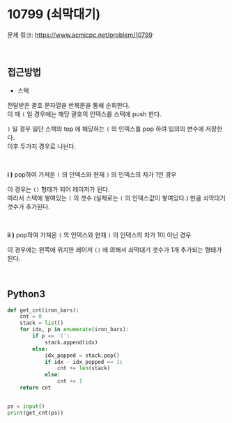 # 10799 (쇠막대기)

문제 링크: <https://www.acmicpc.net/problem/10799>

<br>

## 접근방법

- 스택

전달받은 괄호 문자열을 반복문을 통해 순회한다.  
이 때 `(` 일 경우에는 해당 괄호의 인덱스를 스택에 push 한다.  

`)` 일 경우 일단 스택의 top 에 해당하는 `(` 의 인덱스를 pop 하여 임의의 변수에 저장한다.  
이후 두가지 경우로 나뉜다.

<br>

**i )** pop하여 가져온 `(` 의 인덱스와 현재 `)` 의 인덱스의 차가 1인 경우  

이 경우는 `()` 형태가 되어 레이저가 된다.  
따라서 스택에 쌓여있는 `(` 의 갯수 (실제로는 `(` 의 인덱스값이 쌓여있다.) 만큼 쇠막대기 갯수가 추가된다.  

<br>

**ii )** pop하여 가져온 `(` 의 인덱스와 현재 `)` 의 인덱스의 차가 1이 아닌 경우  

이 경우에는 왼쪽에 위치한 레이저 `()` 에 의해서 쇠막대기 갯수가 1개 추가되는 형태가 된다.  

<br>

## Python3

```python
def get_cnt(iron_bars):
    cnt = 0
    stack = list()
    for idx, p in enumerate(iron_bars):
        if p == '(':
            stack.append(idx)
        else:
            idx_popped = stack.pop()
            if idx - idx_popped == 1:
                cnt += len(stack)
            else:
                cnt += 1
    return cnt


ps = input()
print(get_cnt(ps))
```
